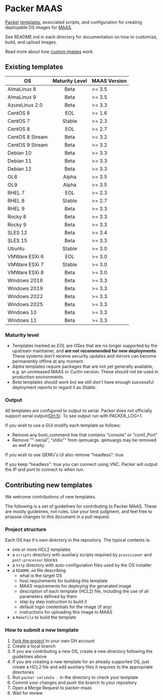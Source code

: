 # Packer MAAS

[Packer](http://packer.io) [templates](https://www.packer.io/docs/templates/index.html),
associated scripts, and configuration for creating deployable OS images for [MAAS](http://maas.io).

See README.md in each directory for documentation on how to customize, build,
and upload images.

Read more about how [custom images](https://maas.io/docs/how-to-customise-images) work.

## Existing templates

| **OS**          | **Maturity Level** | **MAAS Version** |
|-----------------|:------------------:|:-----------------|
| AlmaLinux 8     | Beta               | >= 3.5           |
| AlmaLinux 9     | Beta               | >= 3.5           |
| AzureLinux 2.0  | Beta               | >= 3.3           |
| CentOS 6        | EOL                | >= 1.6           |
| CentOS 7        | Stable             | >= 2.3           |
| CentOS 8        | EOL                | >= 2.7           |
| CentOS 8 Stream | Beta               | >= 3.2           |
| CentOS 9 Stream | Beta               | >= 3.2           |
| Debian 10       | Beta               | >= 3.3           |
| Debian 11       | Beta               | >= 3.3           |
| Debian 12       | Beta               | >= 3.3           |
| OL8             | Alpha              | >= 3.5           |
| OL9             | Alpha              | >= 3.5           |
| RHEL 7          | EOL                | >= 2.3           |
| RHEL 8          | Stable             | >= 2.7           |
| RHEL 9          | Beta               | >= 3.3           |
| Rocky 8         | Beta               | >= 3.3           |
| Rocky 9         | Beta               | >= 3.3           |
| SLES 12         | Beta               | >= 3.4           |
| SLES 15         | Beta               | >= 3.3           |
| Ubuntu          | Stable             | >= 3.0           |
| VMWare ESXi 6   | EOL                | >= 3.0           |
| VMWare ESXi 7   | Stable             | >= 3.0           |
| VMWare ESXi 8   | Beta               | >= 3.0           |
| Windows 2016    | Beta               | >= 3.3           |
| Windows 2019    | Beta               | >= 3.3           |
| Windows 2022    | Beta               | >= 3.3           |
| Windows 2025    | Beta               | >= 3.3           |
| Windows 10      | Beta               | >= 3.3           |
| Windows 11      | Beta               | >= 3.3           |

### Maturity level

* Templates marked as *EOL* are OSes that are no longer supported by the upstream maintainer, and **are not recommended for new deployments**. These systems don't receive security updates and mirrors can become permanently offline at any moment.
* *Alpha* templates require packages that are not yet generally available, e.g. an unreleased MAAS or Curtin version. These should not be used in production environments.
* *Beta* templates should work but we still don't have enough successful deployment reports to regard it as *Stable*.

### Output

All templates are configured to output to serial. Packer does not officially
support serial output([GH:5](https://github.com/hashicorp/packer-plugin-qemu/issues/5)).
To see output run with PACKER_LOG=1.

If you wish to use a GUI modify each template as follows:

* Remove any boot_command line that contains "console" or "com1_Port"
* Remove ""-serial", "stdio"" from qemuargs. qemuargs may be removed as well if empty.

If you wish to use QEMU's UI also remove "headless": true

If you keep "headless": true you can connect using VNC. Packer will output the
IP and port to connect to when run.

## Contributing new templates

We welcome contributions of new templates.

The following is a set of guidelines for contributing to Packer MAAS. These are mostly guidelines, not rules. Use your best judgment, and feel free to propose changes to this document in a pull request.

### Project structure

Each OS has it's own directory in the repository. The typical contents is:

* one or more HCL2 templates
* a `scripts` directory with auxiliary scripts required by `provisioner` and `post-processor` blocks
* a `http` directory with auto-configuration files used by the OS installer
* a `README.md` file describing
  * what is the target OS
  * host requirements for building this template
  * MAAS requirements for deploying the generated image
  * description of each template (HCL2) file, including the use of all parameters defined by them
  * step by step instruction to build it
  * default login credentials for the image (if any)
  * instructions for uploading this image to MAAS
* a `Makefile` to build the template

### How to submit a new template

1. [Fork the project](https://github.com/canonical/packer-maas/fork) to your own GH account
2. Create a local branch
3. If you are contributing a new OS, create a new directory following the guidelines above
4. If you are creating a new template for an already supported OS, just create a HCL2 file and add auxiliary files it requires to the appropriate directories
5. Run `packer validate .` in the directory to check your template
6. Commit your changes and push the branch to your repository
7. Open a Merge Request to packer-maas
8. Wait for review

